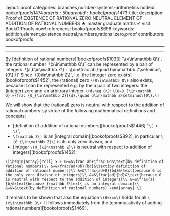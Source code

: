 layout: proof
categories: branches,number-systems-arithmetics
nodeid: bookofproofs$1474
orderid: 50
parentid: bookofproofs$1473
title: 
description:  Proof of EXISTENCE OF RATIONAL ZERO NEUTRAL ELEMENT OF ADDITION OF RATIONAL NUMBERS &#9733; master graduate maths &#10004; visit BookOfProofs now!
references: bookofproofs$696
keywords: addition,element,existence,neutral,numbers,rational,zero,proof
contributors: bookofproofs

---


---

By [definition of rational numbers][bookofproofs$1033] `\(x\in\mathbb Q\)`, the rational number `\(x\in\mathbb Q\)` can be represented by a pair of integers  `\(a,b\in\mathbb Z\)`:
`\[x:=\frac ab,\quad b\in\mathbb Z\setminus\{0\}.\]`
Since `\(0\in\mathbb Z\)`, i.e. the [integer zero exists][bookofproofs$1452], the (rational) zero `\(0\in\mathbb Q\)` also exists, because it can be represented e.g. by the a pair of two integers: the (integer) zero and an arbitrary integer `\(d\neq 0\)`: 
`\[0=0_{\in\mathbb Q}:=\frac {0_{\in\mathbb Z}}{d},\quad d\in\mathbb Z\setminus\{0\}.\]`

We will show that the (rational) zero is neutral with respect to the addition of rational numbers by virtue of the following mathematical definitions and concepts:
* [definition of addition of rational numbers][bookofproofs$1446] "`\( + \)`",
* `\(\mathbb Z\)` is an [integral domain][bookofproofs$892], in particular `\(0_{\in\mathbb Z}\)` is its only zero divisor, and
* [integer `\(0_{\in\mathbb Z}\)` is neutral with respect to addition of integers][bookofproofs$1452]:


`\[\begin{array}{rcll}
x + 0&=&\frac ab+\frac 0d&\text{by definition of rational numbers}\\
&=&\frac{ad+0b}{bd}&\text{by definition of addition of rational numbers}\\
&=&\frac{ad+0}{bd}&\text{because 0 is the only zero divisor of integers}\\
&=&\frac{ad}{bd}&\text{because 0 is neutral with respect to the addition of integers}\\
&=&\frac{a}{b}&\text{because }\mathbb Z\text{ is an integral domain}\\
&=&x&\text{by definition of rational numbers}
\end{array}
\]`

It remains to be shown that also the equation `\(0+x=x\)` holds for all `\(x\in\mathbb Q\)`. It follows immediately from the [commutativity of adding rational numbers][bookofproofs$1469].